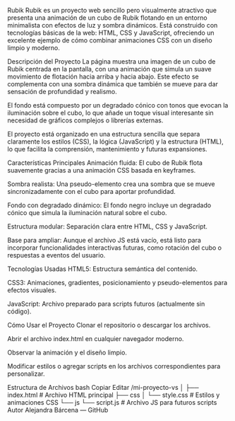 Rubik
Rubik es un proyecto web sencillo pero visualmente atractivo que presenta una animación de un cubo de Rubik flotando en un entorno minimalista con efectos de luz y sombra dinámicos. Está construido con tecnologías básicas de la web: HTML, CSS y JavaScript, ofreciendo un excelente ejemplo de cómo combinar animaciones CSS con un diseño limpio y moderno.

Descripción del Proyecto
La página muestra una imagen de un cubo de Rubik centrada en la pantalla, con una animación que simula un suave movimiento de flotación hacia arriba y hacia abajo. Este efecto se complementa con una sombra dinámica que también se mueve para dar sensación de profundidad y realismo.

El fondo está compuesto por un degradado cónico con tonos que evocan la iluminación sobre el cubo, lo que añade un toque visual interesante sin necesidad de gráficos complejos o librerías externas.

El proyecto está organizado en una estructura sencilla que separa claramente los estilos (CSS), la lógica (JavaScript) y la estructura (HTML), lo que facilita la comprensión, mantenimiento y futuras expansiones.

Características Principales
Animación fluida: El cubo de Rubik flota suavemente gracias a una animación CSS basada en keyframes.

Sombra realista: Una pseudo-elemento crea una sombra que se mueve sincronizadamente con el cubo para aportar profundidad.

Fondo con degradado dinámico: El fondo negro incluye un degradado cónico que simula la iluminación natural sobre el cubo.

Estructura modular: Separación clara entre HTML, CSS y JavaScript.

Base para ampliar: Aunque el archivo JS está vacío, está listo para incorporar funcionalidades interactivas futuras, como rotación del cubo o respuestas a eventos del usuario.

Tecnologías Usadas
HTML5: Estructura semántica del contenido.

CSS3: Animaciones, gradientes, posicionamiento y pseudo-elementos para efectos visuales.

JavaScript: Archivo preparado para scripts futuros (actualmente sin código).

Cómo Usar el Proyecto
Clonar el repositorio o descargar los archivos.

Abrir el archivo index.html en cualquier navegador moderno.

Observar la animación y el diseño limpio.

Modificar estilos o agregar scripts en los archivos correspondientes para personalizar.

Estructura de Archivos
bash
Copiar
Editar
/mi-proyecto-vs
│
├── index.html       # Archivo HTML principal
├── css
│   └── style.css    # Estilos y animaciones CSS
└── js
    └── script.js    # Archivo JS para futuros scripts
Autor
Alejandra Bárcena — GitHub
